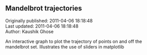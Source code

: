## Mandelbrot trajectories  
Originally published: 2011-04-06 18:18:48  
Last updated: 2011-04-06 18:18:48  
Author: Kaushik Ghose  
  
An interactive graph to plot the trajectory of points on and off the mandelbrot
set. Illustrates the use of sliders in matplotlib